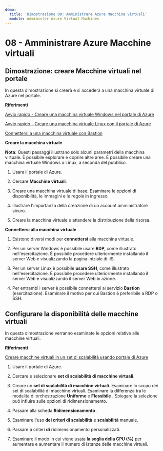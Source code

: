 ```yaml
---
demo:
  title: 'Dimostrazione 08: Amministrare Azure Macchine virtuali'
  module: Administer Azure Virtual Machines
---
```



# 08 - Amministrare Azure Macchine virtuali

## Dimostrazione: creare Macchine virtuali nel portale

In questa dimostrazione si creerà e si accederà a una macchina virtuale di Azure nel portale.

**Riferimenti**

[Avvio rapido - Creare una macchina virtuale Windows nel portale di Azure](https://docs.microsoft.com/azure/virtual-machines/windows/quick-create-portal)

[Avvio rapido - Creare una macchina virtuale Linux con il portale di Azure](https://docs.microsoft.com/azure/virtual-machines/linux/quick-create-portal)

[Connettersi a una macchina virtuale con Bastion](https://learn.microsoft.com/azure/bastion/tutorial-create-host-portal#connect)

**Creare la macchina virtuale**

**Nota:** Questi passaggi illustrano solo alcuni parametri della macchina virtuale. È possibile esplorare e coprire altre aree.  È possibile creare una macchina virtuale Windows o Linux, a seconda del pubblico.

1. Usare il portale di Azure.

1. Cercare **Macchine virtuali**. 

1. Creare una macchina virtuale di base. Esaminare le opzioni di disponibilità, le immagini e le regole in ingresso.

1. Illustrare l'importanza della creazione di un account amministratore sicuro.

1. Creare la macchina virtuale e attendere la distribuzione della risorsa.  

**Connettersi alla macchina virtuale**

1. Esistono diversi modi per **connettersi** alla macchina virtuale. 

1. Per un server Windows è possibile usare **RDP**, come illustrato nell'esercitazione. È possibile procedere ulteriormente installando il server Web e visualizzando la pagina iniziale di IIS. 

1. Per un server Linux è possibile **usare SSH**, come illustrato nell'esercitazione. È possibile procedere ulteriormente installando il server Web e visualizzando il server Web in azione.

1. Per entrambi i server è possibile connettersi al servizio **Bastion** (esercitazione). Esaminare il motivo per cui Bastion è preferibile a RDP o SSH. 

## Configurare la disponibilità delle macchine virtuali

In questa dimostrazione verranno esaminate le opzioni relative alle macchine virtuali.

**Riferimenti**

[Creare macchine virtuali in un set di scalabilità usando portale di Azure](https://learn.microsoft.com/azure/virtual-machine-scale-sets/flexible-virtual-machine-scale-sets-portal)

1. Usare il portale di Azure.

1. Cercare e selezionare **set di scalabilità di macchine virtuali**. 

1. Creare un **set di scalabilità di macchine virtuali**. Esaminare lo scopo dei set di scalabilità di macchine virtuali. Esaminare la differenza tra le modalità di orchestrazione **Uniforme** e **Flessibile** . Spiegare la selezione può influire sulle opzioni di ridimensionamento. 

1. Passare alla scheda **Ridimensionamento** . 

1. Esaminare l'uso **dei criteri di scalabilità** e **scalabilità** manuale. 

1. Passare a criteri **di** ridimensionamento personalizzati. 

1. Esaminare il modo in cui viene usata **la soglia della CPU (%)** per aumentare e aumentare il numero di istanze delle macchine virtuali. 

